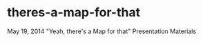 theres-a-map-for-that
=====================

May 19, 2014 "Yeah, there's a Map for that" Presentation Materials

